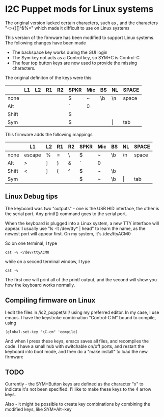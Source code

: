 # I2C Puppet mods for Linux systems

The original version lacked certain characters, such as  <ESCAPE>, and the characters "<>{}[]^&%=\"
which made it difficult to use on Linux systems
    

This version of the firmware has been modified to support Linux systems.
The following changes have been made
- The backspace key works during the GUI login
- The Sym key not acts as a Control key, so SYM+C is Control-C
- The four top button keys are now used to provide the missing characters.

The original definiton of the keys were this 

|      | L1    | L2    |    R1 |    R2 | SPKR | Mic| BS | NL |  SPACE  |
| ------|-------|-------|-------|-------|------|----|---|---|---------|
| none  |       |       |       |       |  $   |  ~ | \b| \n| space   |
| Alt   |       |       |       |       |  \`  |  0 |   |   |         |
| Shift |       |       |       |       |  $   |    |   |   |         |
| Sym   |       |       |       |       |  $   |    |   |\| |  tab    |



This firmware adds the following mappings

|      | L1     | L2    |    R1 |    R2 | SPKR | Mic| BS| NL|  SPACE  |
| ------|--------|-------|-------|-------|------|----|---|---|---------|
| none  | escape |  %    |  =    |  \\   |  $   |  ~ | \b| \n| space |
| Alt   |  >     |  ]    |  }    |  &    |  \`  |  0 |   |   |         |
| Shift |  <     |  ]    |  {    |  ^    |  $   |  ~ | \b|   |         |
| Sym   |        |       |       |       |  $   |  ~ | \b|\| |  tab  |

## Linux Debug tips

The keyboard was two "outputs" - one is the USB HID interface, the other is the serial port.
Any printf() command goes to the serial port.

When the keyboard is plugged into a Linux system, a new TTY interface will appear. I usually use "ls -lt /dev/tty* | head"
to learn the name, as the newest port will appear first. On my system, it's /dev/ttyACM0

So on one terminal, I type

    cat -v </dev/ttyACM0

while on a second terminal window, I type

    cat -v

The first one will print all of the printf output, and the second will show you how the keyboard works normally.

## Compiling firmware on Linux

I edit the files in <GIT>/ic2_puppet/all/ using my preferred editor. In my case, I use emacs. I have the keystroke combination "Control-C M" bound to compile, using 

    (global-set-key "\C-cm" 'compile)

And when I press these keys, emacs saves all files, and recompiles the
code. I have a small hub with switchable on/off ports, and restart the
keyboard into boot mode, and then do a "make install" to load the new
firmware


## TODO

Currently - the SYM+Button keys are defined as the character "x" to indicate it's not been specified.
I'l like to make these keys to the 4 arrow keys.

Also - it might be possible to create key combinations by combining the modified keys, like SYM+Alt+key
